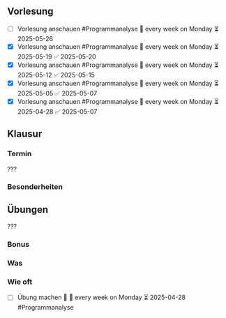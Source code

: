 ## Vorlesung
- [ ] Vorlesung anschauen #Programmanalyse 🔁 every week on Monday ⏳ 2025-05-26
- [x] Vorlesung anschauen #Programmanalyse 🔁 every week on Monday ⏳ 2025-05-19 ✅ 2025-05-20
- [x] Vorlesung anschauen #Programmanalyse 🔁 every week on Monday ⏳ 2025-05-12 ✅ 2025-05-15
- [x] Vorlesung anschauen #Programmanalyse 🔁 every week on Monday ⏳ 2025-05-05 ✅ 2025-05-07
- [x] Vorlesung anschauen #Programmanalyse 🔁 every week on Monday ⏳ 2025-04-28 ✅ 2025-05-07
## Klausur
### Termin
???

### Besonderheiten
## Übungen
???
### Bonus

### Was

### Wie oft

- [ ] Übung machen 🔼  🔁 every week on Monday ⏳ 2025-04-28 #Programmanalyse